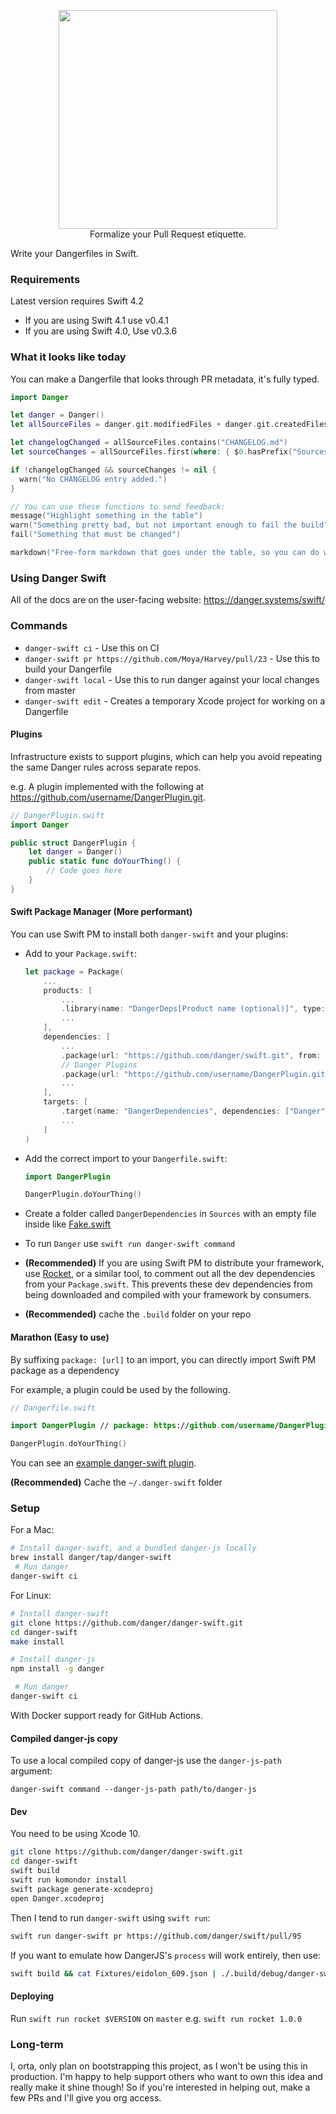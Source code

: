 <p align="center">
<img src="https://danger.systems/images/js/danger-js-sw-logo-hero-cachable@2x.png" width=350 /></br>
Formalize your Pull Request etiquette.
</p>

Write your Dangerfiles in Swift.

### Requirements

Latest version requires Swift 4.2

- If you are using Swift 4.1 use v0.4.1
- If you are using Swift 4.0, Use v0.3.6

### What it looks like today

You can make a Dangerfile that looks through PR metadata, it's fully typed.

```swift
import Danger

let danger = Danger()
let allSourceFiles = danger.git.modifiedFiles + danger.git.createdFiles

let changelogChanged = allSourceFiles.contains("CHANGELOG.md")
let sourceChanges = allSourceFiles.first(where: { $0.hasPrefix("Sources") })

if !changelogChanged && sourceChanges != nil {
  warn("No CHANGELOG entry added.")
}

// You can use these functions to send feedback:
message("Highlight something in the table")
warn("Something pretty bad, but not important enough to fail the build")
fail("Something that must be changed")

markdown("Free-form markdown that goes under the table, so you can do whatever.")
```

### Using Danger Swift

All of the docs are on the user-facing website: https://danger.systems/swift/

### Commands

- `danger-swift ci` - Use this on CI
- `danger-swift pr https://github.com/Moya/Harvey/pull/23` - Use this to build your Dangerfile
- `danger-swift local` - Use this to run danger against your local changes from master
- `danger-swift edit` - Creates a temporary Xcode project for working on a Dangerfile

#### Plugins

Infrastructure exists to support plugins, which can help you avoid repeating the same Danger rules across separate
repos.

e.g. A plugin implemented with the following at https://github.com/username/DangerPlugin.git.

```swift
// DangerPlugin.swift
import Danger

public struct DangerPlugin {
    let danger = Danger()
    public static func doYourThing() {
        // Code goes here
    }
}
```

#### Swift Package Manager (More performant)

You can use Swift PM to install both `danger-swift` and your plugins:

- Add to your `Package.swift`:

  ```swift
  let package = Package(
      ...
      products: [
          ...
          .library(name: "DangerDeps[Product name (optional)]", type: .dynamic, targets: ["DangerDependencies"]), // dev
          ...
      ],
      dependencies: [
          ...
          .package(url: "https://github.com/danger/swift.git", from: "1.0.0"), // dev
          // Danger Plugins
          .package(url: "https://github.com/username/DangerPlugin.git", from: "0.1.0") // dev
          ...
      ],
      targets: [
          .target(name: "DangerDependencies", dependencies: ["Danger", "DangerPlugin"]), // dev
          ...
      ]
  )
  ```

- Add the correct import to your `Dangerfile.swift`:

  ```swift
  import DangerPlugin

  DangerPlugin.doYourThing()
  ```

- Create a folder called `DangerDependencies` in `Sources` with an empty file inside like
  [Fake.swift](Sources/Sources/Danger-Swift/Fake.swift)
- To run `Danger` use `swift run danger-swift command`
- **(Recommended)** If you are using Swift PM to distribute your framework, use
  [Rocket](https://github.com/f-meloni/Rocket), or a similar tool, to comment out all the dev dependencies from your
  `Package.swift`. This prevents these dev dependencies from being downloaded and compiled with your framework by
  consumers.
- **(Recommended)** cache the `.build` folder on your repo

#### Marathon (Easy to use)

By suffixing `package: [url]` to an import, you can directly import Swift PM package as a dependency

For example, a plugin could be used by the following.

```swift
// Dangerfile.swift

import DangerPlugin // package: https://github.com/username/DangerPlugin.git

DangerPlugin.doYourThing()
```

You can see an [example danger-swift plugin](https://github.com/ashfurrow/danger-swiftlint#danger-swiftlint).

**(Recommended)** Cache the `~/.danger-swift` folder

### Setup

For a Mac:

```sh
# Install danger-swift, and a bundled danger-js locally
brew install danger/tap/danger-swift
 # Run danger
danger-swift ci
```

For Linux:

```sh
# Install danger-swift
git clone https://github.com/danger/danger-swift.git
cd danger-swift
make install

# Install danger-js
npm install -g danger

 # Run danger
danger-swift ci
```

With Docker support ready for GitHub Actions.

#### Compiled danger-js copy

To use a local compiled copy of danger-js use the `danger-js-path` argument:
```
danger-swift command --danger-js-path path/to/danger-js
```

#### Dev

You need to be using Xcode 10.

```sh
git clone https://github.com/danger/danger-swift.git
cd danger-swift
swift build
swift run komondor install
swift package generate-xcodeproj
open Danger.xcodeproj
```

Then I tend to run `danger-swift` using `swift run`:

```sh
swift run danger-swift pr https://github.com/danger/swift/pull/95
```

If you want to emulate how DangerJS's `process` will work entirely, then use:

```sh
swift build && cat Fixtures/eidolon_609.json | ./.build/debug/danger-swift
```

#### Deploying

Run `swift run rocket $VERSION` on `master` e.g. `swift run rocket 1.0.0`

### Long-term

I, orta, only plan on bootstrapping this project, as I won't be using this in production. I'm happy to help support
others who want to own this idea and really make it shine though! So if you're interested in helping out, make a few PRs
and I'll give you org access.

[m]: https://github.com/JohnSundell/Marathon
[spm-lr]: http://bhargavg.com/swift/2016/06/11/how-swiftpm-parses-manifest-file.html
[dsl]: https://github.com/danger/danger-js/pull/341
